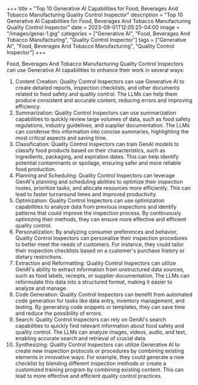 +++
title = "Top 10 Generative AI Capabilities for Food, Beverages And Tobacco Manufacturing Quality Control Inspector"
description = "Top 10 Generative AI Capabilities for Food, Beverages And Tobacco Manufacturing Quality Control Inspector"
date = 2023-09-01T12:05:25-04:00
image = "/images/genai-1.jpg"
categories = ["Generative AI", "Food, Beverages And Tobacco Manufacturing", "Quality Control Inspector"]
tags = ["Generative AI", "Food, Beverages And Tobacco Manufacturing", "Quality Control Inspector"]
+++

Food, Beverages And Tobacco Manufacturing Quality Control Inspectors can use Generative AI capabilities to enhance their work in several ways:

1. Content Creation: Quality Control Inspectors can use Generative AI to create detailed reports, inspection checklists, and other documents related to food safety and quality control. The LLMs can help them produce consistent and accurate content, reducing errors and improving efficiency.
2. Summarization: Quality Control Inspectors can use summarization capabilities to quickly review large volumes of data, such as food safety regulations, industry guidelines, and supplier documentation. The LLMs can condense this information into concise summaries, highlighting the most critical aspects and saving time.
3. Classification: Quality Control Inspectors can train GenAI models to classify food products based on their characteristics, such as ingredients, packaging, and expiration dates. This can help identify potential contaminants or spoilage, ensuring safer and more reliable food production.
4. Planning and Scheduling: Quality Control Inspectors can leverage GenAI's planning and scheduling abilities to optimize their inspection routes, prioritize tasks, and allocate resources more efficiently. This can lead to faster turnaround times and improved productivity.
5. Optimization: Quality Control Inspectors can use optimization capabilities to analyze data from previous inspections and identify patterns that could improve the inspection process. By continuously optimizing their methods, they can ensure more effective and efficient quality control.
6. Personalization: By analyzing consumer preferences and behavior, Quality Control Inspectors can personalize their inspection procedures to better meet the needs of customers. For instance, they could tailor their inspection checklists based on a customer's purchase history or dietary restrictions.
7. Extraction and Reformatting: Quality Control Inspectors can utilize GenAI's ability to extract information from unstructured data sources, such as food labels, receipts, or supplier documentation. The LLMs can reformulate this data into a structured format, making it easier to analyze and manage.
8. Code Generation: Quality Control Inspectors can benefit from automated code generation for tasks like data entry, inventory management, and testing. By generating code snippets or templates, they can save time and reduce the possibility of errors.
9. Search: Quality Control Inspectors can rely on GenAI's search capabilities to quickly find relevant information about food safety and quality control. The LLMs can analyze images, videos, audio, and text, enabling accurate search and retrieval of crucial data.
10. Synthesizing: Quality Control Inspectors can utilize Generative AI to create new inspection protocols or procedures by combining existing elements in innovative ways. For example, they could generate a new checklist by blending different inspection methods or create a customized training program by combining existing content. This can lead to more effective and efficient quality control practices.